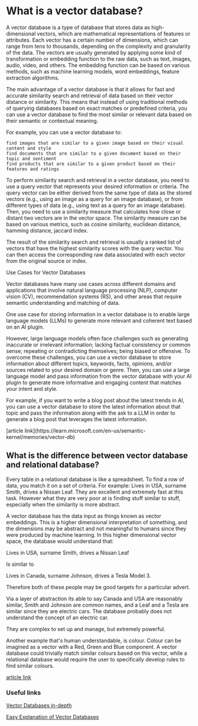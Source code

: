 # What is a vector database?

<p>A vector database is a type of database that stores data as high-dimensional vectors, which are mathematical representations of features or attributes. Each vector has a certain number of dimensions, which can range from tens to thousands, depending on the complexity and granularity of the data. The vectors are usually generated by applying some kind of transformation or embedding function to the raw data, such as text, images, audio, video, and others. The embedding function can be based on various methods, such as machine learning models, word embeddings, feature extraction algorithms.

The main advantage of a vector database is that it allows for fast and accurate similarity search and retrieval of data based on their vector distance or similarity. This means that instead of using traditional methods of querying databases based on exact matches or predefined criteria, you can use a vector database to find the most similar or relevant data based on their semantic or contextual meaning.

For example, you can use a vector database to:

    find images that are similar to a given image based on their visual content and style
    find documents that are similar to a given document based on their topic and sentiment
    find products that are similar to a given product based on their features and ratings

To perform similarity search and retrieval in a vector database, you need to use a query vector that represents your desired information or criteria. The query vector can be either derived from the same type of data as the stored vectors (e.g., using an image as a query for an image database), or from different types of data (e.g., using text as a query for an image database). Then, you need to use a similarity measure that calculates how close or distant two vectors are in the vector space. The similarity measure can be based on various metrics, such as cosine similarity, euclidean distance, hamming distance, jaccard index.

The result of the similarity search and retrieval is usually a ranked list of vectors that have the highest similarity scores with the query vector. You can then access the corresponding raw data associated with each vector from the original source or index.


Use Cases for Vector Databases

Vector databases have many use cases across different domains and applications that involve natural language processing (NLP), computer vision (CV), recommendation systems (RS), and other areas that require semantic understanding and matching of data.

One use case for storing information in a vector database is to enable large language models (LLMs) to generate more relevant and coherent text based on an AI plugin.

However, large language models often face challenges such as generating inaccurate or irrelevant information; lacking factual consistency or common sense; repeating or contradicting themselves; being biased or offensive. To overcome these challenges, you can use a vector database to store information about different topics, keywords, facts, opinions, and/or sources related to your desired domain or genre. Then, you can use a large language model and pass information from the vector database with your AI plugin to generate more informative and engaging content that matches your intent and style.

For example, if you want to write a blog post about the latest trends in AI, you can use a vector database to store the latest information about that topic and pass the information along with the ask to a LLM in order to generate a blog post that leverages the latest information.
 </p>
[article link](https://learn.microsoft.com/en-us/semantic-kernel/memories/vector-db)

## What is the difference between vector database and relational database? 
<p>
 Every table in a relational database is like a spreadsheet. To find a row of data, you match it on a set of criteria. For example: Lives in USA, surname Smith, drives a Nissan Leaf. They are excellent and extremely fast at this task. However what they are very poor at is finding stuff similar to stuff, especially when the similarity is more abstract.

A vector database has the data input as things known as vector embeddings. This is a higher dimensional interpretation of something, and the dimensions may be abstract and not meaningful to humans since they were produced by machine learning. In this higher dimensional vector space, the database would understand that:

Lives in USA, surname Smith, drives a Nissan Leaf

Is similar to

Lives in Canada, surname Johnson, drives a Tesla Model 3.

Therefore both of these people may be good targets for a particular advert.

Via a layer of abstraction its able to say Canada and USA are reasonably similar, Smith and Johnson are common names, and a Leaf and a Tesla are similar since they are electric cars. The database probably does not understand the concept of an electric car.

They are complex to set up and manage, but extremely powerful.

Another example that's human understandable, is colour. Colour can be imagined as a vector with a Red, Green and Blue component. A vector database could trivially match similar colours based on this vector, while a relational database would require the user to specifically develop rules to find similar colours. </p>

[article link](https://www.reddit.com/r/explainlikeimfive/comments/rfnq5x/eli5_what_is_the_difference_between_vector/?rdt=51263)

### Useful links
[Vector Databases in-depth](https://www.reddit.com/r/datascience/comments/14ieyfs/vector_databases_101/)

[Easy Explanation of Vector Databases](https://medium.com/geekculture/explain-like-im-5-vector-database-hype-bd936fd319ff)

